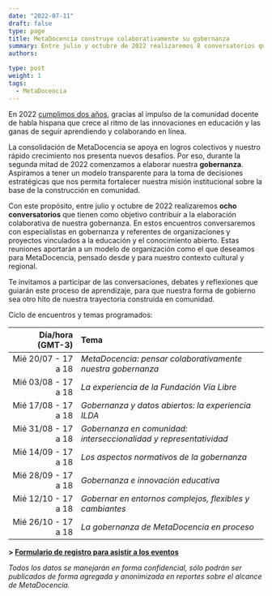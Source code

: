 ```yaml
---
date: "2022-07-11"
draft: false
type: page
title: MetaDocencia construye colaborativamente su gobernanza 
summary: Entre julio y octubre de 2022 realizaremos 8 conversatorios que tienen como objetivo contribuir a la elaboración colaborativa de nuestra gobernanza
authors: 

type: post
weight: 1
tags: 
  - MetaDocencia
---
```


En 2022 [cumplimos dos años](https://www.metadocencia.org/post/cumple_mes_dos_anios/), gracias al impulso de la comunidad docente de habla hispana que crece al ritmo de las innovaciones en educación y las ganas de seguir aprendiendo y colaborando en línea.

La consolidación de MetaDocencia se apoya en logros colectivos y nuestro rápido crecimiento nos presenta nuevos desafíos. Por eso, durante la segunda mitad de 2022 comenzamos a elaborar nuestra **gobernanza**. Aspiramos a tener un modelo transparente para la toma de decisiones estratégicas que nos permita fortalecer nuestra misión institucional sobre la base de la construcción en comunidad.

Con este propósito, entre julio y octubre de 2022 realizaremos **ocho conversatorios** que tienen como objetivo contribuir a la elaboración colaborativa de nuestra gobernanza. En estos encuentros conversaremos con especialistas en gobernanza y referentes de organizaciones y proyectos vinculados a la educación y el conocimiento abierto. Estas reuniones aportarán a un modelo de organización como el que deseamos para MetaDocencia, pensado desde y para nuestro contexto cultural y regional.

Te invitamos a participar de las conversaciones, debates y reflexiones que guiarán este proceso de aprendizaje, para que nuestra forma de gobierno sea otro hito de nuestra trayectoria construida en comunidad. 

Ciclo de encuentros y temas programados:

|  Día/hora (GMT-3) | Tema |
| ---:  | :----------- |
|Mié 20/07 - 17 a 18 | *MetaDocencia: pensar colaborativamente nuestra gobernanza* | 
|Mié 03/08 - 17 a 18 | *La experiencia de la Fundación Vía Libre* | 
|Mié 17/08 - 17 a 18 | *Gobernanza y datos abiertos: la experiencia ILDA* |
|Mié 31/08 - 17 a 18 | *Gobernanza en comunidad: interseccionalidad y representatividad* |
|Mié 14/09 - 17 a 18 | *Los aspectos normativos de la gobernanza* |
|Mié 28/09 - 17 a 18 | *Gobernanza e innovación educativa* |
|Mié 12/10 - 17 a 18 | *Gobernar en entornos complejos, flexibles y cambiantes* |
|Mié 26/10 - 17 a 18 | *La gobernanza de MetaDocencia en proceso* |

**> [Formulario de registro para asistir a los eventos](https://docs.google.com/forms/d/e/1FAIpQLSfUHrL4F10zWwOuRKW0I8y-_7YT1p8PslzIk7jLBuoR41Hs-Q/viewform)**

*Todos los datos se manejarán en forma confidencial, sólo podrán ser publicados de forma agregada y anonimizada en reportes sobre el alcance de MetaDocencia.*
